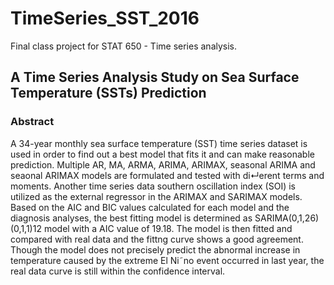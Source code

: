 # TimeSeries_SST_2016
Final class project for STAT 650 - Time series analysis. 

## A Time Series Analysis Study on Sea Surface Temperature (SSTs) Prediction

### Abstract

A 34-year monthly sea surface temperature (SST) time series dataset is used in order to find out a best model that fits it and can make reasonable prediction. Multiple AR, MA, ARMA, ARIMA, ARIMAX, seasonal ARIMA and seaonal ARIMAX models are formulated and tested with di↵erent terms and moments.
Another time series data southern oscillation index (SOI) is utilized as the external regressor in the ARIMAX and SARIMAX models. Based on the AIC and BIC
values calculated for each model and the diagnosis analyses, the best fitting model is determined as SARIMA(0,1,26)(0,1,1)12 model with a AIC value of 19.18. The model is then fitted and compared with real data and the fittng curve shows a good agreement. Though the model does not precisely predict the abnormal increase in temperature caused by the extreme El Ni˜no event occurred in last year, the real data curve is still within the confidence interval.
